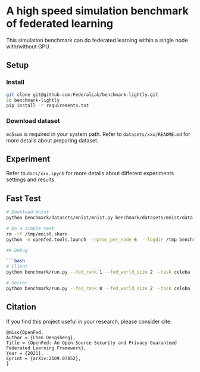 # A high speed simulation benchmark of federated learning

This simulation benchmark can do federated learning within a single node with/without GPU.

## Setup

### Install

```bash
git clone git@github.com:FederalLab/benchmark-lightly.git
cd benchmark-lightly
pip install -r requirements.txt
```

### Download dataset

`md5sum` is required in your system path.
Refer to `datasets/xxx/README.md` for more details about preparing dataset.

## Experiment

Refer to `docs/xxx.ipynb` for more details about different experiments settings and results.

## Fast Test

```bash
# Download mnist
python benchmark/datasets/mnist/mnist.py benchmark/datasets/mnist/data

# Do a simple test
rm -rf /tmp/mnist.share
python -m openfed.tools.launch --nproc_per_node 6  --logdir /tmp benchmark/run.py --fed_init_method file:///tmp/mnist.share --network_args input_dim:784 --act_clts 10 --gpu

## Debug

```bash
# Client
python benchmark/run.py --fed_rank 1 --fed_world_size 2 --task celeba --act_clts 10 --tst_act_clts 10 --data_root benchmark/datasets/celeba/data --optim fedscaffold

# Server
python benchmark/run.py --fed_rank 0 --fed_world_size 2 --task celeba --act_clts 10 --tst_act_clts 10 --data_root benchmark/datasets/celeba/data --optim fedscaffold
```

## Citation

If you find this project useful in your research, please consider cite:

```
@misc{OpenFed,
Author = {Chen Dengsheng},
Title = {OpenFed: An Open-Source Security and Privacy Guaranteed Federated Learning Framework},
Year = {2021},
Eprint = {arXiv:2109.07852},
}
```
